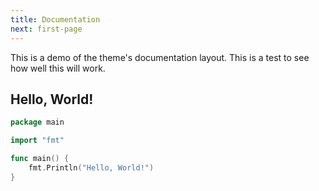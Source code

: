 ```yaml
---
title: Documentation
next: first-page
---
```


This is a demo of the theme's documentation layout. This is a test to see how well this will work. 


## Hello, World!

```go {filename="main.go"}
package main

import "fmt"

func main() {
    fmt.Println("Hello, World!")
}
```
